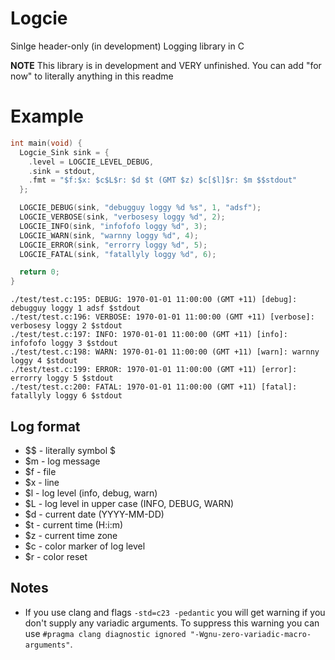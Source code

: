 # Logcie

Sinlge header-only (in development) Logging library in C

**NOTE** This library is in development and VERY unfinished. You can add "for now" to literally anything in this readme

# Example

```c
int main(void) {
  Logcie_Sink sink = {
    .level = LOGCIE_LEVEL_DEBUG,
    .sink = stdout,
    .fmt = "$f:$x: $c$L$r: $d $t (GMT $z) $c[$l]$r: $m $$stdout"
  };

  LOGCIE_DEBUG(sink, "debugguy loggy %d %s", 1, "adsf");
  LOGCIE_VERBOSE(sink, "verbosesy loggy %d", 2);
  LOGCIE_INFO(sink, "infofofo loggy %d", 3);
  LOGCIE_WARN(sink, "warnny loggy %d", 4);
  LOGCIE_ERROR(sink, "errorry loggy %d", 5);
  LOGCIE_FATAL(sink, "fatallyly loggy %d", 6);

  return 0;
}
```

```console
./test/test.c:195: DEBUG: 1970-01-01 11:00:00 (GMT +11) [debug]: debugguy loggy 1 adsf $stdout
./test/test.c:196: VERBOSE: 1970-01-01 11:00:00 (GMT +11) [verbose]: verbosesy loggy 2 $stdout
./test/test.c:197: INFO: 1970-01-01 11:00:00 (GMT +11) [info]: infofofo loggy 3 $stdout
./test/test.c:198: WARN: 1970-01-01 11:00:00 (GMT +11) [warn]: warnny loggy 4 $stdout
./test/test.c:199: ERROR: 1970-01-01 11:00:00 (GMT +11) [error]: errorry loggy 5 $stdout
./test/test.c:200: FATAL: 1970-01-01 11:00:00 (GMT +11) [fatal]: fatallyly loggy 6 $stdout
```

## Log format

 - $$ - literally symbol $
 - $m - log message
 - $f - file
 - $x - line
 - $l - log level (info, debug, warn)
 - $L - log level in upper case (INFO, DEBUG, WARN)
 - $d - current date (YYYY-MM-DD)
 - $t - current time (H:i:m)
 - $z - current time zone
 - $c - color marker of log level
 - $r - color reset

## Notes
 - If you use clang and flags `-std=c23 -pedantic` you will get warning  if you don't supply any variadic arguments.
   To suppress this warning you can use `#pragma clang diagnostic ignored "-Wgnu-zero-variadic-macro-arguments"`.
